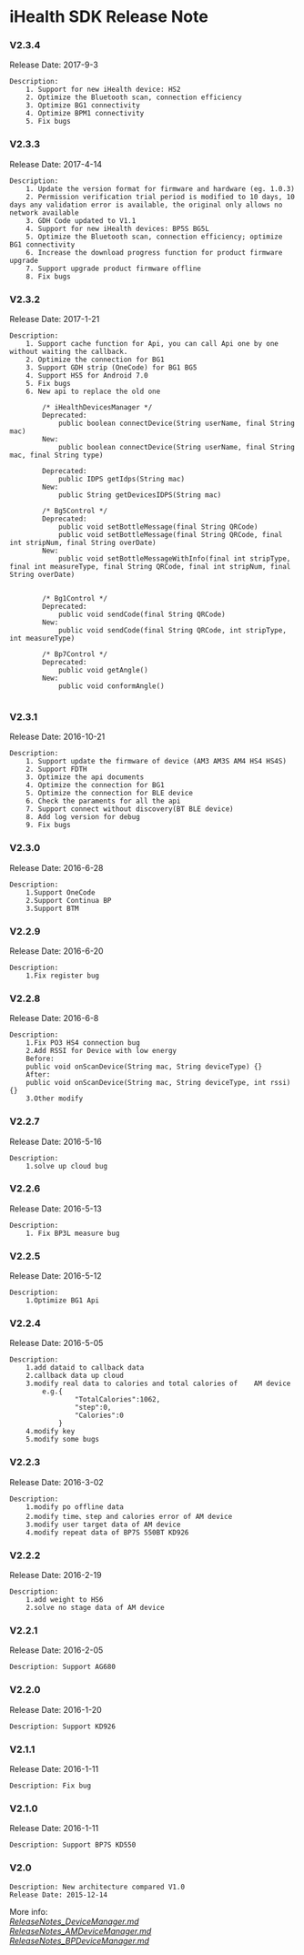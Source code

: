 # iHealth SDK Release Note

### V2.3.4
Release Date: 2017-9-3
```
Description:
	1. Support for new iHealth device: HS2
	2. Optimize the Bluetooth scan, connection efficiency
	3. Optimize BG1 connectivity
	4. Optimize BPM1 connectivity
	5. Fix bugs

```

### V2.3.3
Release Date: 2017-4-14
```
Description:
	1. Update the version format for firmware and hardware (eg. 1.0.3)
	2. Permission verification trial period is modified to 10 days, 10 days any validation error is available, the original only allows no network available
	3. GDH Code updated to V1.1
	4. Support for new iHealth devices: BP5S BG5L
	5. Optimize the Bluetooth scan, connection efficiency; optimize BG1 connectivity
	6. Increase the download progress function for product firmware upgrade
	7. Support upgrade product firmware offline
	8. Fix bugs

```

### V2.3.2
Release Date: 2017-1-21
```
Description:
	1. Support cache function for Api, you can call Api one by one without waiting the callback.
	2. Optimize the connection for BG1
	3. Support GDH strip (OneCode) for BG1 BG5
	4. Support HS5 for Android 7.0
	5. Fix bugs
	6. New api to replace the old one

		/* iHealthDevicesManager */
		Deprecated:
			public boolean connectDevice(String userName, final String mac)
		New:
			public boolean connectDevice(String userName, final String mac, final String type)

		Deprecated:
			public IDPS getIdps(String mac)
		New:
			public String getDevicesIDPS(String mac)

		/* Bg5Control */
		Deprecated:
			public void setBottleMessage(final String QRCode)
			public void setBottleMessage(final String QRCode, final int stripNum, final String overDate)
		New:
			public void setBottleMessageWithInfo(final int stripType, final int measureType, final String QRCode, final int stripNum, final String overDate)


		/* Bg1Control */
		Deprecated:
			public void sendCode(final String QRCode)
		New:
			public void sendCode(final String QRCode, int stripType, int measureType)

		/* Bp7Control */
		Deprecated:
			public void getAngle()
		New:
			public void conformAngle()


```

### V2.3.1
Release Date: 2016-10-21

```
Description:
	1. Support update the firmware of device (AM3 AM3S AM4 HS4 HS4S)
	2. Support FDTH
	3. Optimize the api documents
	4. Optimize the connection for BG1
	5. Optimize the connection for BLE device
	6. Check the paraments for all the api
	7. Support connect without discovery(BT BLE device)
	8. Add log version for debug
	9. Fix bugs

```

### V2.3.0
Release Date: 2016-6-28

```
Description:
	1.Support OneCode
	2.Support Continua BP
	3.Support BTM

```
### V2.2.9
Release Date: 2016-6-20

```
Description:
	1.Fix register bug

```

### V2.2.8
Release Date: 2016-6-8

```
Description:
	1.Fix PO3 HS4 connection bug
	2.Add RSSI for Device with low energy
	Before:
	public void onScanDevice(String mac, String deviceType) {}
	After:
	public void onScanDevice(String mac, String deviceType, int rssi) {}
	3.Other modify

```

### V2.2.7
Release Date: 2016-5-16

```
Description:
	1.solve up cloud bug

```

### V2.2.6
Release Date: 2016-5-13

```
Description:
	1. Fix BP3L measure bug

```

### V2.2.5
Release Date: 2016-5-12

```
Description:
	1.Optimize BG1 Api

```

### V2.2.4
Release Date: 2016-5-05

```
Description:
	1.add dataid to callback data
	2.callback data up cloud
	3.modify real data to calories and total calories of 	AM device
		e.g.{
				"TotalCalories":1062,
				"step":0,
				"Calories":0
			}
	4.modify key
	5.modify some bugs

```


### V2.2.3
Release Date: 2016-3-02

```
Description:
	1.modify po offline data
	2.modify time、step and calories error of AM device
	3.modify user target data of AM device
	4.modify repeat data of BP7S 550BT KD926

```


### V2.2.2
Release Date: 2016-2-19

```
Description:
	1.add weight to HS6
	2.solve no stage data of AM device

```

### V2.2.1
Release Date: 2016-2-05

```
Description: Support AG680

```

### V2.2.0
Release Date: 2016-1-20

```
Description: Support KD926

```

### V2.1.1
Release Date: 2016-1-11

```
Description: Fix bug

```

### V2.1.0
Release Date: 2016-1-11

```
Description: Support BP7S KD550

```

### V2.0
```
Description: New architecture compared V1.0
Release Date: 2015-12-14
```
More info:   
*[ReleaseNotes_DeviceManager.md](https://github.com/iHealthDeviceLabs/iHealthDeviceLabs-Android/blob/master/doc/ReleaseNotes_DeviceManager.md)*       
*[ReleaseNotes_AMDeviceManager.md](https://github.com/iHealthDeviceLabs/iHealthDeviceLabs-Android/blob/master/doc/ReleaseNotes_AMDeviceManager.md)*  
*[ReleaseNotes_BPDeviceManager.md](https://github.com/iHealthDeviceLabs/iHealthDeviceLabs-Android/blob/master/doc/ReleaseNotes_BPDeviceManager.md)*
